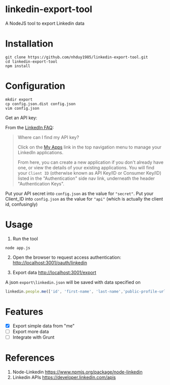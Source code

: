 linkedin-export-tool
====================

A NodeJS tool to export Linkedin data

Installation
============

```
git clone https://github.com/nhduy1985/linkedin-export-tool.git
cd linkedin-export-tool
npm install
```

Configuration
=============

```
mkdir export
cp config.json.dist config.json
vim config.json
```

Get an API key:

From the [LinkedIn FAQ](https://developer.linkedin.com/support/faq):

> Where can I find my API key?
>
> Click on the [My Apps](https://www.linkedin.com/secure/developer) link in the
> top navigation menu to manage your LinkedIn applications.
>
> From here, you can create a new application if you don't already have one, or
> view the details of your existing applications.  You will find your `Client
> ID` (otherwise known as API Key/ID or Consumer Key/ID) listed in the
> "Authentication" side nav link, underneath the header "Authentication Keys".

Put your API secret into `config.json` as the value for `"secret"`. Put your
Client_ID into `config.json` as the value for `"api"` (which is actually the
client id, confusingly)

Usage
=====

1. Run the tool

 ```
 node app.js
 ```

2. Open the browser to request access authentication:
   [http://localhost:3001/oauth/linkedin](http://localhost:3001/oauth/linkedin)

3. Export data [http://localhost:3001/export](http://localhost:3001/export)

  A json ``export\linkedin.json`` will be saved with data specified on

  ```js
  linkedin.people.me(['id', 'first-name', 'last-name','public-profile-url','picture-url','positions','projects','skills']

  ```

Features
========
- [x] Export simple data from "me"
- [ ] Export more data
- [ ] Integrate with Grunt

References
==========

1. Node-Linkedin https://www.npmjs.org/package/node-linkedin
2. Linkedin APIs https://developer.linkedin.com/apis
